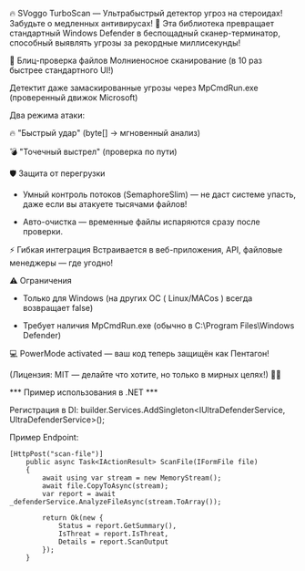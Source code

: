 🔥 SVoggo TurboScan — Ультрабыстрый детектор угроз на стероидах!
Забудьте о медленных антивирусах! 🚀 Эта библиотека превращает стандартный Windows Defender в беспощадный сканер-терминатор, способный выявлять угрозы за рекордные миллисекунды!

🚀 Блиц-проверка файлов
Молниеносное сканирование (в 10 раз быстрее стандартного UI!)

Детектит даже замаскированные угрозы через MpCmdRun.exe (проверенный движок Microsoft)

Два режима атаки:

🔥 "Быстрый удар" (byte[] → мгновенный анализ)

💣 "Точечный выстрел" (проверка по пути)

🛡️ Защита от перегрузки
- Умный контроль потоков (SemaphoreSlim) — не даст системе упасть, даже если вы атакуете тысячами файлов!

- Авто-очистка — временные файлы испаряются сразу после проверки.

⚡ Гибкая интеграция
Встраивается в веб-приложения, API, файловые менеджеры — где угодно!

⚠️ Ограничения
- Только для Windows (на других ОС ( Linux/MACos ) всегда возвращает false)

- Требует наличия MpCmdRun.exe (обычно в C:\Program Files\Windows Defender)

💻 PowerMode activated — ваш код теперь защищён как Пентагон!

(Лицензия: MIT — делайте что хотите, но только в мирных целях!) 🏴‍☠️

*** Пример использования в .NET ***

Регистрация в DI:
builder.Services.AddSingleton<IUltraDefenderService, UltraDefenderService>();

Пример Endpoint:
```
[HttpPost("scan-file")]
    public async Task<IActionResult> ScanFile(IFormFile file)
    {
        await using var stream = new MemoryStream();
        await file.CopyToAsync(stream);
        var report = await _defenderService.AnalyzeFileAsync(stream.ToArray());
        
        return Ok(new {
            Status = report.GetSummary(),
            IsThreat = report.IsThreat,
            Details = report.ScanOutput
        });
    }
```
